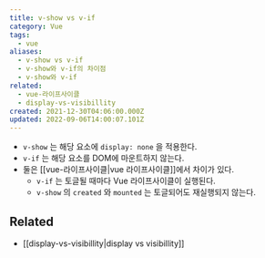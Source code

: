 ```yaml
---
title: v-show vs v-if
category: Vue
tags:
  - vue
aliases:
  - v-show vs v-if
  - v-show와 v-if의 차이점
  - v-show와 v-if
related:
  - vue-라이프사이클
  - display-vs-visibillity
created: 2021-12-30T04:06:00.000Z
updated: 2022-09-06T14:00:07.101Z
---
```


<Metadata />

- `v-show` 는 해당 요소에 `display: none` 을 적용한다.
- `v-if` 는 해당 요소를 DOM에 마운트하지 않는다.
- 둘은 [[vue-라이프사이클|vue 라이프사이클]]에서 차이가 있다.
  - `v-if` 는 토글될 때마다 Vue 라이프사이클이 실행된다.
  - `v-show` 의 `created` 와 `mounted` 는 토글되어도 재실행되지 않는다.

## Related

- [[display-vs-visibillity|display vs visibillity]]
